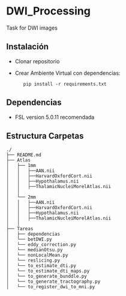 # DWI_Processing
Task for DWI images

## Instalación

 - Clonar repositorio
 - Crear Ambiente Virtual con dependencias:
          
          pip install -r requirements.txt
          
## Dependencias

  - FSL version 5.0.11 recomendada
          
## Estructura Carpetas

    ./
    ├── README.md
    ├── Atlas
    │   ├── 1mm
    │   │   ├──AAN.nii
    │   │   ├──HarvardOxfordCort.nii
    │   │   ├──Hypothalamus.nii
    │   │   ├──ThalamicNucleiMorelAtlas.nii
    │   │       
    │   └── 2mm
    │   │   ├──AAN.nii
    │   │   ├──HarvardOxfordCort.nii
    │   │   ├──Hypothalamus.nii
    │   │   ├──ThalamicNucleiMorelAtlas.nii
    │   │       
    ├── Tareas
    │   ├── dependencias
    │   └── betDWI.py
    │   └── eddy_correction.py
    │   └── medianOtsu.py
    │   └── nonLocalMean.py
    │   └── reslicing.py
    │   └── to_estimate_dti.py
    │   └── to_estimate_dti_maps.py
    │   └── to_generate_bunddle.py
    │   └── to_generate_tractography.py
    │   └── to_register_dwi_to_mni.py
   




